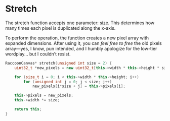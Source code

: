 # Stretch

The stretch function accepts one parameter: size. This determines how many times each pixel is duplicated along the x-axis.

To perform the operation, the function creates a new pixel array with expanded dimensions. After using it, you can _feel free to free_ the old pixels array—yes, I know, pun intended, and I humbly apologize for the low-tier wordplay... but I couldn’t resist.
```cpp
RaccoonCanvas* stretch(unsigned int size = 2) {
    uint32_t *new_pixels = new uint32_t[this->width * this->height * size];

    for (size_t i = 0; i < this->width * this->height; i++)
        for (unsigned int j = 0; j < size; j++)
            new_pixels[i*size + j] = this->pixels[i];

    this->pixels = new_pixels;
    this->width *= size;

    return this;
}
```